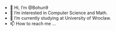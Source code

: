 - 👋 Hi, I’m @Bohun9
- 👀 I’m interested in Computer Science and Math.
- 🌱 I’m currently studying at University of Wroclaw.
- 📫 How to reach me ...

<!---
Bohun9/Bohun9 is a ✨ special ✨ repository because its `README.md` (this file) appears on your GitHub profile.
You can click the Preview link to take a look at your changes.
--->

